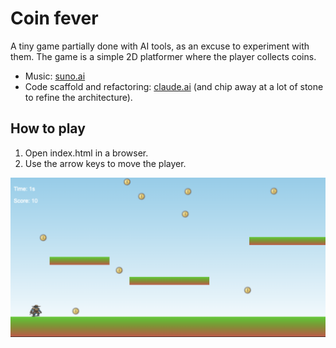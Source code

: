 # Coin fever

A tiny game partially done with AI tools, as an excuse to experiment with them.
The game is a simple 2D platformer where the player collects coins.

- Music: [suno.ai](https://suno.com)
- Code scaffold and refactoring: [claude.ai](https://claude.ai) (and chip away at a lot of stone to refine the architecture).

## How to play

1. Open index.html in a browser.
2. Use the arrow keys to move the player.

<img src="doc/screenshot.png" alt="Screenshot of the game" width="600"/>